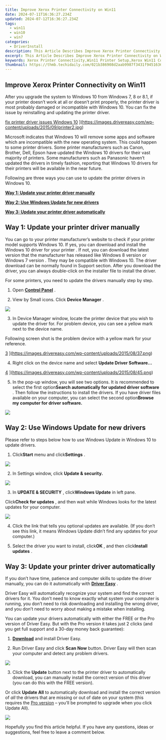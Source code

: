 ```yaml
---
title: Improve Xerox Printer Connectivity on Win11
date: 2024-07-11T16:36:27.234Z
updated: 2024-07-12T16:36:27.234Z
tags:
  - win11
  - win10
  - win7
categories:
  - DriverInstall
description: This Article Describes Improve Xerox Printer Connectivity on Win11
excerpt: This Article Describes Improve Xerox Printer Connectivity on Win11
keywords: Xerox Printer Connectivity,Win11 Printer Setup,Xerox Win11 Compatibility,Improve Xerox Print Connection,Troubleshooting Xerox Win11 Issues,Xerox Printer Network Setup,Optimizing Xerox Print Workflows
thumbnail: https://thmb.techidaily.com/021b386908d2aab9987f3431f9451636e6368aadab9296b545a53a53a62cf42a.jpg
---
```


## Improve Xerox Printer Connectivity on Win11

 After you upgrade the system to Windows 10 from Windows 7, 8 or 8.1, if your printer doesn’t work at all or doesn’t print properly, the printer driver is most probably damaged or incompatible with Windows 10\. You can fix the issue by reinstalling and updating the printer driver.

[fix printer driver issues Windows 10](https://images.drivereasy.com/wp-content/uploads/2015/09/printer2-300x236.jpg) ](https://images.drivereasy.com/wp-content/uploads/2015/09/printer2.jpg)

 Microsoft indicates that Windows 10 will remove some apps and software which are incompatible with the new operating system. This could happen to some printer drivers. Some printer manufacturers such as Canon, Brother, Dell, Epson have updated the Windows 10 drivers for their vast majority of printers. Some manufacturers such as Panasonic haven’t updated the drivers in timely fashion, reporting that Windows 10 drivers for their printers will be available in the near future.

 Following are three ways you can use to update the printer drivers in Windows 10.

**[Way 1: Update your printer driver manually](#way1)**

**[Way 2: Use Windows Update for new drivers](#way2)**

**[Way 3: Update your printer driver automatically](#way3)**

## **Way 1: Update your printer driver manually**

 You can go to your printer manufacturer’s website to check if your printer model supports Windows 10\. If yes, you can download and install the Windows 10 driver for your printer  . If not, you can download the latest version that the manufacturer has released like Windows 8 version or Windows 7 version  . They may be compatible with Windows 10\.  The driver download can be normally found in Support section. After you download the driver, you can always double-click on the installer file to install the driver.

For some printers, you need to update the drivers manually step by step.

 1) Open [**Control Panel**](https://tools.techidaily.com/drivereasy/download/) .

 2) View by Small icons. Click **Device Manager** .

![](https://images.drivereasy.com/wp-content/uploads/2017/07/img_597056d6e290b.jpg)

 3) In Device Manager window, locate the printer device that you wish to update the driver for. For problem device, you can see a yellow mark next to the device name.

 Following screen shot is the problem device with a yellow mark for your reference.

[3](https://images.drivereasy.com/wp-content/uploads/2015/08/37.png) ](https://images.drivereasy.com/wp-content/uploads/2015/08/37.png)

 4) Right click on the device name and select **Update Driver Software…**

[4](https://images.drivereasy.com/wp-content/uploads/2015/08/45.png) ](https://images.drivereasy.com/wp-content/uploads/2015/08/45.png)

 5) In the pop-up window, you will see two options. It is recommended to select the first option**Search automatically for updated driver software** . Then follow the instructions to install the drivers. If you have driver files available on your computer, you can select the second option**Browse my computer for driver software.**

![](https://images.drivereasy.com/wp-content/uploads/2017/07/img_5970573577e43.png)

## **Way 2: Use Windows Update for new drivers**

 Please refer to steps below how to use Windows Update in Windows 10 to update drivers.

 1) Click**Start** menu and click**Settings** .

![](https://images.drivereasy.com/wp-content/uploads/2017/07/img_597057a9598ee.jpg)

 2) In Settings window, click **Update & security.**

![](https://images.drivereasy.com/wp-content/uploads/2017/07/img_597057ddb9441.png)

 3) In **UPDATE & SECURITY** , click**Windows Update** in left pane.

 Click**Check for updates** , and then wait while Windows looks for the latest updates for your computer.

![](https://images.drivereasy.com/wp-content/uploads/2017/07/img_597057f2e0efc.jpg)

 4) Click the link that tells you optional updates are available. (If you don’t see this link, it means Windows Update didn’t find any updates for your computer.)

 5) Select the driver you want to install, click**OK** , and then click**Install updates** .

## **Way 3: Update your printer driver automatically**

 If you don’t have time, patience and computer skills to update the driver manually, you can do it automatically with **[Driver Easy](https://tools.techidaily.com/drivereasy/download/)**  .

 Driver Easy will automatically recognize your system and find the correct drivers for it. You don’t need to know exactly what system your computer is running, you don’t need to risk downloading and installing the wrong driver, and you don’t need to worry about making a mistake when installing.

 You can update your drivers automatically with either the FREE or the Pro version of Driver Easy. But with the Pro version it takes just 2 clicks (and you get full support and a 30-day money back guarantee):

 1) **[Download](https://tools.techidaily.com/drivereasy/download/)**   and install Driver Easy.

 2) Run Driver Easy and click **Scan Now**   button. Driver Easy will then scan your computer and detect any problem drivers.

![](https://images.drivereasy.com/wp-content/uploads/2017/07/img_5970588279d8b.jpg)

 3) Click the **Update** button next to the printer driver to automatically download, you can manually install the correct version of this driver (you can do this with the FREE version).

 Or click **Update All**  to automatically download and install the correct version of _all_   the drivers that are missing or out of date on your system (this requires the [Pro version](https://tools.techidaily.com/drivereasy/download/) – you’ll be prompted to upgrade when you click Update All).

![](https://images.drivereasy.com/wp-content/uploads/2017/07/img_59705887d6c6d.jpg)

 Hopefully you find this article helpful. If you have any questions, ideas or suggestions, feel free to leave a comment below.

<ins class="adsbygoogle"
     style="display:block"
     data-ad-format="autorelaxed"
     data-ad-client="ca-pub-7571918770474297"
     data-ad-slot="1223367746"></ins>



<ins class="adsbygoogle"
     style="display:block"
     data-ad-client="ca-pub-7571918770474297"
     data-ad-slot="8358498916"
     data-ad-format="auto"
     data-full-width-responsive="true"></ins>


